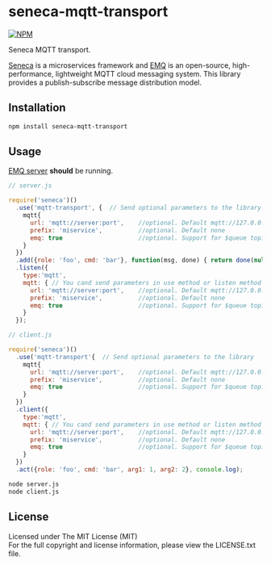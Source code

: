 # seneca-mqtt-transport

[![NPM][npm-image]][npm-url]

Seneca MQTT transport.

[Seneca](http://senecajs.org/) is a microservices framework and [EMQ](http://emqtt.io/) is 
an open-source, high-performance, lightweight MQTT cloud messaging system. This library provides
a publish-subscribe message distribution model.

## Installation

```bash
npm install seneca-mqtt-transport
```

## Usage

[EMQ server](http://emqtt.io/downloads) **should** be running.

```javascript
// server.js

require('seneca')()
  .use('mqtt-transport', {  // Send optional parameters to the library
    mqtt{
      url: 'mqtt://server:port',    //optional. Default mqtt://127.0.0.1:1883
      prefix: 'miservice',          //optional. Default none
      emq: true                     //optional. Support for $queue topic for load balancing. Only EMQ server
    }    
  })
  .add({role: 'foo', cmd: 'bar'}, function(msg, done) { return done(null, msg); })
  .listen({
    type:'mqtt', 
    mqtt: { // You cand send parameters in use method or listen method
      url: 'mqtt://server:port',    //optional. Default mqtt://127.0.0.1:1883
      prefix: 'miservice',          //optional. Default none
      emq: true                     //optional. Support for $queue topic for load balancing. Only EMQ server
    }
  });
```

```javascript
// client.js

require('seneca')()
  .use('mqtt-transport'{  // Send optional parameters to the library
    mqtt{
      url: 'mqtt://server:port',    //optional. Default mqtt://127.0.0.1:1883
      prefix: 'miservice',          //optional. Default none
      emq: true                     //optional. Support for $queue topic for load balancing. Only EMQ server
    }    
  })
  .client({
    type:'mqtt', 
    mqtt: { // You cand send parameters in use method or listen method
      url: 'mqtt://server:port',    //optional. Default mqtt://127.0.0.1:1883
      prefix: 'miservice',          //optional. Default none
      emq: true                     //optional. Support for $queue topic for load balancing. Only EMQ server
    }
  })
  .act({role: 'foo', cmd: 'bar', arg1: 1, arg2: 2}, console.log);
```

```bash
node server.js
node client.js
```

## License

Licensed under The MIT License (MIT)  
For the full copyright and license information, please view the LICENSE.txt file.

[npm-url]: http://npmjs.org/package/seneca-mqtt-transport
[npm-image]: https://badge.fury.io/js/seneca-mqtt-transport.svg
